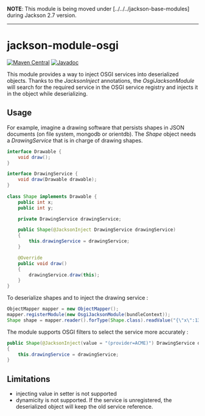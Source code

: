**NOTE**: This module is being moved under [../../../jackson-base-modules] during Jackson 2.7 version.

-----

# jackson-module-osgi

[![Maven Central](https://maven-badges.herokuapp.com/maven-central/com.fasterxml.jackson.module/jackson-module-osgi/badge.svg)](https://maven-badges.herokuapp.com/maven-central/com.fasterxml.jackson.module/jackson-module-osgi/)
[![Javadoc](https://javadoc-emblem.rhcloud.com/doc/com.fasterxml.jackson.module/jackson-module-osgi/badge.svg)](http://www.javadoc.io/doc/com.fasterxml.jackson.module/jackson-module-osgi)

This module provides a way to inject OSGI services into deserialized objects.
Thanks to the _JacksonInject_ annotations, the _OsgiJacksonModule_ will search for the required service in the OSGI service registry and injects it in the object while deserializing.

## Usage

For example, imagine a drawing software that persists shapes in JSON documents (on file system, mongodb or orientdb). The _Shape_ object needs a _DrawingService_ that is in charge of drawing shapes.

```java
interface Drawable {
    void draw();
}

interface DrawingService {
    void draw(Drawable drawable);
}
	
class Shape implements Drawable {
    public int x;
    public int y;

    private DrawingService drawingService;

    public Shape(@JacksonInject DrawingService drawingService)
    {
        this.drawingService = drawingService;
    }

    @Override
    public void draw()
    {
        drawingService.draw(this);
    }
}
```

To deserialize shapes and to inject the drawing service :

```java
ObjectMapper mapper = new ObjectMapper();
mapper.registerModule(new OsgiJacksonModule(bundleContext));
Shape shape = mapper.reader().forType(Shape.class).readValue("{\"x\":13,\"y\":21}");
```

The module supports OSGI filters to select the service more accurately :

```java
public Shape(@JacksonInject(value = "(provider=ACME)") DrawingService drawingService)
{
    this.drawingService = drawingService;
}
```

## Limitations

* injecting value in setter is not supported
* dynamicity is not supported. If the service is unregistered, the deserialized object will keep the old service reference.

